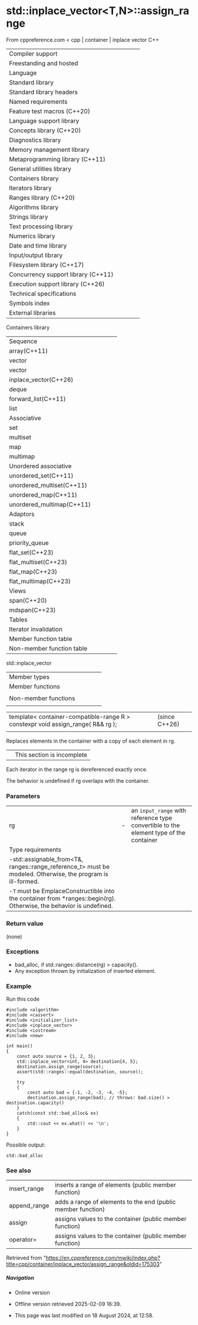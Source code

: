 # std::inplace_vector<T,N>::assign_range

From cppreference.com
< cpp‎ | container‎ | inplace vector
C++

|  |  |  |  |  |
| --- | --- | --- | --- | --- |
| Compiler support | | | | |
| Freestanding and hosted | | | | |
| Language | | | | |
| Standard library | | | | |
| Standard library headers | | | | |
| Named requirements | | | | |
| Feature test macros (C++20) | | | | |
| Language support library | | | | |
| Concepts library (C++20) | | | | |
| Diagnostics library | | | | |
| Memory management library | | | | |
| Metaprogramming library (C++11) | | | | |
| General utilities library | | | | |
| Containers library | | | | |
| Iterators library | | | | |
| Ranges library (C++20) | | | | |
| Algorithms library | | | | |
| Strings library | | | | |
| Text processing library | | | | |
| Numerics library | | | | |
| Date and time library | | | | |
| Input/output library | | | | |
| Filesystem library (C++17) | | | | |
| Concurrency support library (C++11) | | | | |
| Execution support library (C++26) | | | | |
| Technical specifications | | | | |
| Symbols index | | | | |
| External libraries | | | | |

Containers library

|  |  |  |  |  |
| --- | --- | --- | --- | --- |
| Sequence | | | | |
| array(C++11) | | | | |
| vector | | | | |
| vector<bool> | | | | |
| inplace_vector(C++26) | | | | |
| deque | | | | |
| forward_list(C++11) | | | | |
| list | | | | |
| Associative | | | | |
| set | | | | |
| multiset | | | | |
| map | | | | |
| multimap | | | | |
| Unordered associative | | | | |
| unordered_set(C++11) | | | | |
| unordered_multiset(C++11) | | | | |
| unordered_map(C++11) | | | | |
| unordered_multimap(C++11) | | | | |
| Adaptors | | | | |
| stack | | | | |
| queue | | | | |
| priority_queue | | | | |
| flat_set(C++23) | | | | |
| flat_multiset(C++23) | | | | |
| flat_map(C++23) | | | | |
| flat_multimap(C++23) | | | | |
| Views | | | | |
| span(C++20) | | | | |
| mdspan(C++23) | | | | |
| Tables | | | | |
| Iterator invalidation | | | | |
| Member function table | | | | |
| Non-member function table | | | | |

std::inplace_vector

|  |  |  |  |  |
| --- | --- | --- | --- | --- |
| Member types | | | | |
| Member functions | | | | |
| |  |  |  |  |  | | --- | --- | --- | --- | --- | | inplace_vector::inplace_vector | | | | | | inplace_vector::~inplace_vector | | | | | | inplace_vector::operator= | | | | | | inplace_vector::assign | | | | | | ****inplace_vector::assign_range**** | | | | | | Size and capacity | | | | | | inplace_vector::empty | | | | | | inplace_vector::size | | | | | | inplace_vector::max_size | | | | | | inplace_vector::capacity | | | | | | inplace_vector::resize | | | | | | inplace_vector::reserve | | | | | | inplace_vector::shrink_to_fit | | | | | | Iterators | | | | | | inplace_vector::begininplace_vector::cbegin | | | | | | inplace_vector::endinplace_vector::cend | | | | | | inplace_vector::rbegininplace_vector::crbegin | | | | | | inplace_vector::rendinplace_vector::crend | | | | | | |  |  |  |  |  | | --- | --- | --- | --- | --- | | Element access | | | | | | inplace_vector::at | | | | | | [inplace_vector::operator[]](operator_at.html "cpp/container/inplace vector/operator at") | | | | | | inplace_vector::front | | | | | | inplace_vector::back | | | | | | inplace_vector::data | | | | | | Modifiers | | | | | | inplace_vector::clear | | | | | | inplace_vector::erase | | | | | | inplace_vector::swap | | | | | | inplace_vector::insert | | | | | | inplace_vector::insert_range | | | | | | inplace_vector::emplace | | | | | | inplace_vector::emplace_back | | | | | | inplace_vector::try_emplace_back | | | | | | inplace_vector::unchecked_emplace_back | | | | | | inplace_vector::push_back | | | | | | inplace_vector::try_push_back | | | | | | inplace_vector::unchecked_push_back | | | | | | inplace_vector::pop_back | | | | | | inplace_vector::append_range | | | | | | inplace_vector::try_append_range | | | | | |
| Non-member functions | | | | |
| |  |  |  |  |  | | --- | --- | --- | --- | --- | | erase(std::inplace_vector)erase_if(std::inplace_vector) | | | | | | swap(std::inplace_vector) | | | | | | |  |  |  |  |  | | --- | --- | --- | --- | --- | | operator==operator<=> | | | | | |  | | | | | |

|  |  |  |
| --- | --- | --- |
| template< container-compatible-range<T> R >  constexpr void assign_range( R&& rg ); |  | (since C++26) |
|  |  |  |

Replaces elements in the container with a copy of each element in rg.

|  |  |
| --- | --- |
|  | This section is incomplete |

Each iterator in the range rg is dereferenced exactly once.

The behavior is undefined if rg overlaps with the container.

### Parameters

|  |  |  |
| --- | --- | --- |
| rg | - | an `input_range` with reference type convertible to the element type of the container |
| Type requirements | | |
| -std::assignable_from<T&, ranges::range_reference_t<R>> must be modeled. Otherwise, the program is ill-formed. | | |
| -`T` must be EmplaceConstructible into the container from \*ranges::begin(rg). Otherwise, the behavior is undefined. | | |

### Return value

(none)

### Exceptions

- bad_alloc, if std::ranges::distance(rg) > capacity().
- Any exception thrown by initialization of inserted element.

### Example

Run this code

```
#include <algorithm>
#include <cassert>
#include <initializer_list>
#include <inplace_vector>
#include <iostream>
#include <new>
 
int main()
{
    const auto source = {1, 2, 3};
    std::inplace_vector<int, 4> destination{4, 5};
    destination.assign_range(source);
    assert(std::ranges::equal(destination, source));
 
    try
    {
        const auto bad = {-1, -2, -3, -4, -5};
        destination.assign_range(bad); // throws: bad.size() > destination.capacity()
    }
    catch(const std::bad_alloc& ex)
    {
        std::cout << ex.what() << '\n';
    }
}

```

Possible output:

```
std::bad_alloc

```

### See also

|  |  |
| --- | --- |
| insert_range | inserts a range of elements   (public member function) |
| append_range | adds a range of elements to the end   (public member function) |
| assign | assigns values to the container   (public member function) |
| operator= | assigns values to the container   (public member function) |

Retrieved from "<https://en.cppreference.com/mwiki/index.php?title=cpp/container/inplace_vector/assign_range&oldid=175303>"

##### Navigation

- Online version
- Offline version retrieved 2025-02-09 16:39.

- This page was last modified on 18 August 2024, at 12:58.
